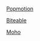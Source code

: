 <a href="https://https://popmotion.io/pose/">Popmotion</a>

<a href="https://biteable.com/animation/">Biteable</a>

<a href="https://www.mohoanimation.com/moho-debut.shtml/">Moho</a>

